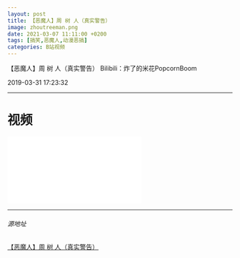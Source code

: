```yaml
---
layout: post
title: 【恶魔人】周 树 人（真实警告）
image: zhoutreeman.png
date: 2021-03-07 11:11:00 +0200
tags: [搞笑,恶魔人,动漫恶搞]
categories: B站视频
---
```

【恶魔人】周 树 人（真实警告）
Bilibili：炸了的米花PopcornBoom

2019-03-31 17:23:32

***
# 视频

<iframe src="//player.bilibili.com/player.html?aid=47881928&bvid=BV14b411s7Mt&cid=84129953&page=1" scrolling="no" border="0" frameborder="no" framespacing="0" allowfullscreen="true"> </iframe>

---
###### 源地址
[【恶魔人】周 树 人（真实警告）](https://www.bilibili.com/video/BV14b411s7Mt/)